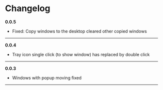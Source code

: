 # Changelog

**0.0.5**
- Fixed: Copy windows to the desktop cleared other copied windows
___
**0.0.4**
- Tray icon single click (to show window) has replaced by double click
___

**0.0.3**
- Windows with popup moving fixed
___